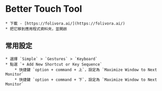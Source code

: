 # Better Touch Tool
	* 下載 - [https://folivora.ai/](https://folivora.ai/)
	* 把它移到應用程式資料夾，並開啟

## 常用設定
	* 選擇 `Simple` > `Gestures` > `Keyboard`
	* 點選 `+ Add New Shortcut or Key Sequence`
	    * 快捷鍵 `option + command + 上`，設定為 `Maximize Window to Next Monitor`
	    * 快捷鍵 `option + command + 下`，設定為 `Maximize Window to Next Monitor`